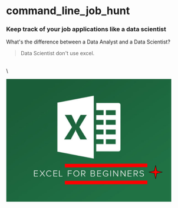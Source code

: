 # command_line_job_hunt
### Keep track of your job applications like a data scientist

What's the difference between a Data Analyst and a Data Scientist?
> Data Scientist don't use excel.

\
\

![for_beginners](imgs/for_beginners.png)
